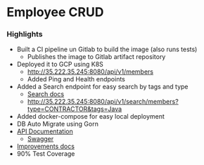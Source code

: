 # Employee CRUD

### Highlights
* Built a CI pipeline un Gitlab to build the image (also runs tests)
  * Publishes the image to Gitlab artifact repository
* Deployed it to GCP using K8S
  * http://35.222.35.245:8080/api/v1/members
  * Added Ping and Health endpoints
* Added a Search endpoint for easy search by tags and type
  * [Search docs](Documentation.md#search-members)
  * http://35.222.35.245:8080/api/v1/search/members?type=CONTRACTOR&tags=Java
* Added docker-compose for easy local deployment
* DB Auto Migrate using Gorn
* [API Documentation](Documentation.md#member-crud-api)
  * [Swagger](docs/swagger.yaml)
* [Improvements docs](Improvements.md)
* 90% Test Coverage